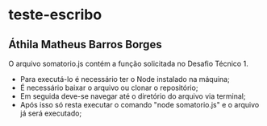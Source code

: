 # teste-escribo

## Áthila Matheus Barros Borges

O arquivo somatorio.js contém a função solicitada no Desafio Técnico 1. 
- Para executá-lo é necessário ter o Node instalado na máquina;
- É necessário baixar o arquivo ou clonar o repositório;
- Em seguida deve-se navegar até o diretório do arquivo via terminal;
- Após isso só resta executar o comando "node somatorio.js" e o arquivo já será executado;
